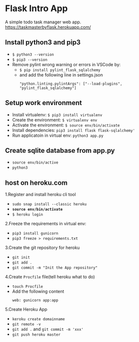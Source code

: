 # Flask Intro App
  A simple todo task manager web app. 
  https://taskmasterbyflask.herokuapp.com/

## Install python3 and pip3

- `$ python3 --version`
- `$ pip3 --version`
- Remove pylint wrong warning or errors in VSCode by:
  - `$ pip install pylint_flask_sqlalchemy` 
  - and add the following line in settings.json
    ```
    "python.linting.pylintArgs": ["--load-plugins", "pylint_flask_sqlalchemy"]
    ```

## Setup work environment

- Install virtualenv: `$ pip3 install virtualenv`
- Create the environment: `$ virtualenv env`
- Activate the environment: `$ source env/bin/activate`
- Install dependencies: `pip3 install flask flask-sqlalchemy'`
- Run applicatoin in virtual env: `python3 app.py`

## Create sqlite database from app.py

  - `source env/bin/active`
  - `python3`

## host on heroku.com
1.Register and install heroku cli tool
- `sudo snap install --classic heroku`
- **`source env/bin/activate`**
- `$ heroku login`

2.Freeze the requirements in virtual env:
- `pip3 install gunicorn`
- `pip3 freeze > requirements.txt`

3.Create the git repository for heroku
- `git init`
- `git add .`
- `git commit -m "Init the App repository"`

4.Create `Procfile` file(tell heroku what to do) 
- `touch Procfile`
- Add the following content
  ```
  web: gunicorn app:app
  ```

5.Create Heroku App 
- `keroku create domainname`
- `git remote -v`
- `git add .` and `git commit -m 'xxx'`
- `git push heroku master`
